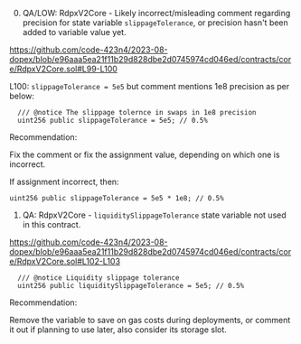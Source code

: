 0. QA/LOW: RdpxV2Core - Likely incorrect/misleading comment regarding precision for state variable `slippageTolerance`, or precision hasn't been added to variable value yet. 

https://github.com/code-423n4/2023-08-dopex/blob/e96aaa5ea21f11b29d828dbe2d0745974cd046ed/contracts/core/RdpxV2Core.sol#L99-L100

L100:
`slippageTolerance = 5e5` but comment mentions 1e8 precision as per below:

```solidity
  /// @notice The slippage tolernce in swaps in 1e8 precision
  uint256 public slippageTolerance = 5e5; // 0.5%
```

Recommendation:

Fix the comment or fix the assignment value, depending on which one is incorrect.

If assignment incorrect, then:

```solidity
uint256 public slippageTolerance = 5e5 * 1e8; // 0.5%
```

1. QA: RdpxV2Core - `liquiditySlippageTolerance` state variable not used in this contract.

https://github.com/code-423n4/2023-08-dopex/blob/e96aaa5ea21f11b29d828dbe2d0745974cd046ed/contracts/core/RdpxV2Core.sol#L102-L103

```solidity
  /// @notice Liquidity slippage tolerance
  uint256 public liquiditySlippageTolerance = 5e5; // 0.5%
```

Recommendation:

Remove the variable to save on gas costs during deployments, or comment it out if planning to use later, also consider its storage slot.



